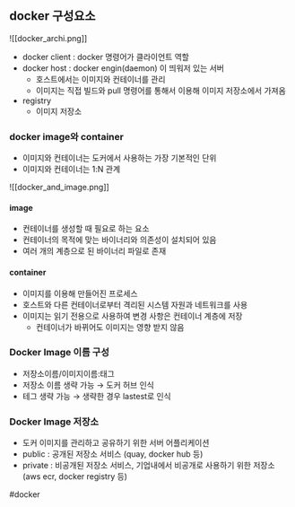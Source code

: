 
## docker 구성요소

![[docker_archi.png]]

- docker client : docker 명령어가 클라이언트 역할
- docker host : docker engin(daemon) 이 띄워저 있는 서버
    - 호스트에서는 이미지와 컨테이너를 관리
    - 이미지는 직접 빌드와 pull 명령어를 통해서 이용해 이미지 저장소에서 가져옴
- registry
    - 이미지 저장소

### docker image와 container

- 이미지와 컨테이너는 도커에서 사용하는 가장 기본적인 단위
- 이미지와 컨테이너는 1:N 관계

![[docker_and_image.png]]
#### image

- 컨테이너를 생성할 때 필요로 하는 요소
- 컨테이너의 목적에 맞는 바이너리와 의존성이 설치되어 있음
- 여러 개의 계층으로 된 바이너리 파일로 존재

#### container

- 이미지를 이용해 만들어진 프로세스
- 호스트와 다른 컨테이너로부터 격리된 시스템 자원과 네트워크를 사용
- 이미지는 읽기 전용으로 사용하여 변경 사항은 컨테이너 계층에 저장
    - 컨테이너가 바뀌어도 이미지는 영향 받지 않음   

### Docker Image 이름 구성

- 저장소이름/이미지이름:태그
- 저장소 이름 생략 가능 → 도커 허브 인식
- 테그 생략 가능 → 생략한 경우 lastest로 인식

### Docker Image 저장소

- 도커 이미지를 관리하고 공유하기 위한 서버 어플리케이션
- public : 공개된 저장소 서비스 (quay, docker hub 등)
- private : 비공개된 저장소 서비스, 기업내에서 비공개로 사용하기 위한 저장소(aws ecr, docker registry 등)

#docker 